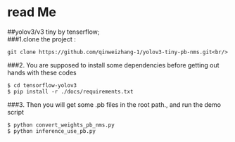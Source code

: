 # read Me<br/>
##yolov3/v3 tiny by tenserflow;<br/>
###1.clone the project :<br/>
```
git clone https://github.com/qinweizhang-1/yolov3-tiny-pb-nms.git<br/>
```
###2. You are supposed to install some dependencies before getting out hands with these codes<br/>
```
$ cd tensorflow-yolov3
$ pip install -r ./docs/requirements.txt
```
###3. Then you will get some .pb files in the root path., and run the demo script<br/>
```
$ python convert_weights_pb_nms.py
$ python inference_use_pb.py
```

